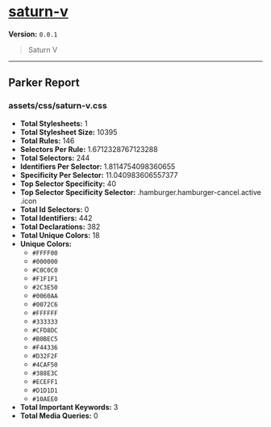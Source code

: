 # [saturn-v]( https://github.com/marcio/saturn-v )

**Version:** `0.0.1`

> Saturn V

* * *

## Parker Report

### assets/css/saturn-v.css

- **Total Stylesheets:** 1
- **Total Stylesheet Size:** 10395
- **Total Rules:** 146
- **Selectors Per Rule:** 1.6712328767123288
- **Total Selectors:** 244
- **Identifiers Per Selector:** 1.8114754098360655
- **Specificity Per Selector:** 11.040983606557377
- **Top Selector Specificity:** 40
- **Top Selector Specificity Selector:** .hamburger.hamburger-cancel.active .icon
- **Total Id Selectors:** 0
- **Total Identifiers:** 442
- **Total Declarations:** 382
- **Total Unique Colors:** 18
- **Unique Colors:**
	- `#FFFF00`
	- `#000000`
	- `#C0C0C0`
	- `#F1F1F1`
	- `#2C3E50`
	- `#0060AA`
	- `#0072C6`
	- `#FFFFFF`
	- `#333333`
	- `#CFD8DC`
	- `#B0BEC5`
	- `#F44336`
	- `#D32F2F`
	- `#4CAF50`
	- `#388E3C`
	- `#ECEFF1`
	- `#D1D1D1`
	- `#10AEE0`
- **Total Important Keywords:** 3
- **Total Media Queries:** 0
